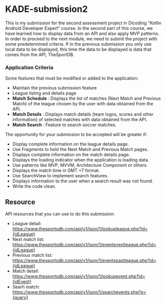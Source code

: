 # KADE-submission2
This is my submission for the second assessment project in Dicoding "Kotlin Android Developer Expert" course. In the second part of this course, we have learned how to display data from an API and also apply MVP patterns. In order to proceed to the next module, we need to submit the project with some predetermined criteria. If in the previous submission you only use local data to be displayed, this time the data to be displayed is data that comes from the API, TheSportDB.

### Application Criteria
Some features that must be modified or added to the application:

* Maintain the previous submission feature
* League listing and details page
* **Match Schedule** : Displays the list of matches (Next Match and Previous Match) of the league chosen by the user with data obtained from the API.
* **Match Details** : Displays match details (team logos, scores and other information) of selected matches with data obtained from the API.
* **Match Search** : Feature to search soccer matches.

The opportunity for your submission to be accepted will be greater if:
* Display complete information on the league details page.
* Use Fragments to hold the Next Match and Previous Match pages.
* Displays complete information on the match details page.
* Displays the loading indicator when the application is loading data.
* Use patterns like MVP, MVVM, Architecture Component or others.
* Displays the match time in GMT +7 format.
* Use SearchView to implement search features.
* Displays information to the user when a search result was not found.
* Write the code clean.

## Resource 
API resources that you can use to do this submission:
* League detail: https://www.thesportsdb.com/api/v1/json/1/lookupleague.php?id={idLeague}
* Next match list: https://www.thesportsdb.com/api/v1/json/1/eventsnextleague.php?id={idLeague} 
* Previous match list:  https://www.thesportsdb.com/api/v1/json/1/eventspastleague.php?id={idLeague}
* Match detail: https://www.thesportsdb.com/api/v1/json/1/lookupevent.php?id={idEvent}
* Searh match: https://www.thesportsdb.com/api/v1/json/1/searchevents.php?e={query}
